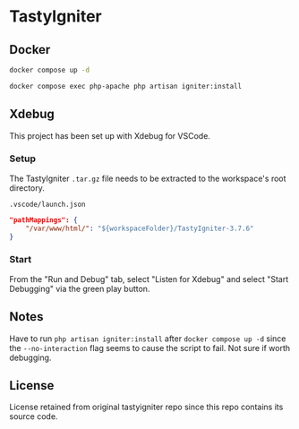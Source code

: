 # TastyIgniter

## Docker

```bash
docker compose up -d
```

```bash
docker compose exec php-apache php artisan igniter:install
```

## Xdebug

This project has been set up with Xdebug for VSCode.

### Setup

The TastyIgniter `.tar.gz` file needs to be extracted to the workspace's root directory.

`.vscode/launch.json`

```json
"pathMappings": {
    "/var/www/html/": "${workspaceFolder}/TastyIgniter-3.7.6"
}
```

### Start

From the "Run and Debug" tab, select "Listen for Xdebug" and select "Start Debugging" via the green play button.

## Notes

Have to run `php artisan igniter:install` after `docker compose up -d` since the `--no-interaction` flag seems to cause the script to fail. Not sure if worth debugging.

## License

License retained from original tastyigniter repo since this repo contains its source code.
